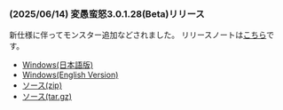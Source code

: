 ### (2025/06/14) 変愚蛮怒3.0.1.28(Beta)リリース

新仕様に伴ってモンスター追加などされました。
リリースノートは[こちら](https://github.com/hengband/hengband/releases/tag/3.0.1.28-Beta)です。

- [Windows(日本語版)](https://github.com/hengband/hengband/releases/download/3.0.1.28-Beta/Hengband-3.0.1.28-Beta-jp.zip)
- [Windows(English Version)](https://github.com/hengband/hengband/releases/download/3.0.1.28-Beta/Hengband-3.0.1.28-Beta-en.zip)
- [ソース(zip)](https://github.com/hengband/hengband/archive/refs/tags/3.0.1.28-Beta.zip)
- [ソース(tar.gz)](https://github.com/hengband/hengband/archive/refs/tags/3.0.1.28-Beta.tar.gz)

